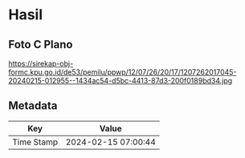 # Hasil

## Foto C Plano

https://sirekap-obj-formc.kpu.go.id/de53/pemilu/ppwp/12/07/26/20/17/1207262017045-20240215-012955--1434ac54-d5bc-4413-87d3-200f0189bd34.jpg


## Metadata

| Key        | Value               |
| ---------- | ------------------- |
| Time Stamp | 2024-02-15 07:00:44 |




